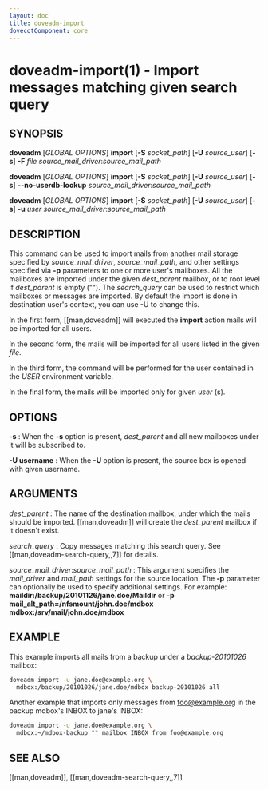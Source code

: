 ```yaml
---
layout: doc
title: doveadm-import
dovecotComponent: core
---
```


# doveadm-import(1) - Import messages matching given search query

## SYNOPSIS

**doveadm** [*GLOBAL OPTIONS*] **import**
  [**-S** *socket_path*]
  [**-U** *source_user*]
  [**-s**]
  **-F** *file* *source_mail_driver*:*source_mail_path*

**doveadm** [*GLOBAL OPTIONS*] **import**
  [**-S** *socket_path*]
  [**-U** *source_user*]
  [**-s**]
  **\-\-no-userdb-lookup** *source_mail_driver*:*source_mail_path*

**doveadm** [*GLOBAL OPTIONS*] **import**
  [**-S** *socket_path*]
  [**-U** *source_user*]
  [**-s**]
  **-u** *user* *source_mail_driver*:*source_mail_path*

## DESCRIPTION

This command can be used to import mails from another mail storage
specified by *source_mail_driver*, *source_mail_path*, and other settings
specified via **-p** parameters to one or more user's mailboxes. All the
mailboxes are imported under the given *dest_parent* mailbox, or to root
level if *dest_parent* is empty (""). The *search_query* can be used to
restrict which mailboxes or messages are imported. By default the import
is done in destination user's context, you can use -U to change this.

In the first form, [[man,doveadm]] will executed the **import** action
mails will be imported for all users.

In the second form, the mails will be imported for all users listed in
the given *file*.

In the third form, the command will be performed for the user contained in the
*USER* environment variable.

In the final form, the mails will be imported only for given *user* (s).

<!-- @include: include/global-options.inc -->

## OPTIONS

<!-- @include: include/option-F-file.inc -->

<!-- @include: include/option-no-userdb-lookup.inc -->

<!-- @include: include/option-S-socket.inc -->

<!-- @include: include/option-p.inc -->

**-s**
:   When the **-s** option is present, *dest_parent* and all new
    mailboxes under it will be subscribed to.

**-U username**
:   When the **-U** option is present, the source box is opened with
    given username.

<!-- @include: include/option-u-user.inc -->

## ARGUMENTS

*dest_parent*
:   The name of the destination mailbox, under which the mails should be
    imported. [[man,doveadm]] will create the *dest_parent* mailbox if
    it doesn't exist.

*search_query*
:   Copy messages matching this search query. See
    [[man,doveadm-search-query,,7]] for details.

*source_mail_driver*:*source_mail_path*
:   This argument specifies the *mail_driver* and *mail_path* settings for the
    source location. The **-p** parameter can optionally be used to specify
    additional settings.
    For example: **maildir:/backup/20101126/jane.doe/Maildir** or
    **-p mail_alt_path=/nfsmount/john.doe/mdbox mdbox:/srv/mail/john.doe/mdbox**

## EXAMPLE

This example imports all mails from a backup under a *backup-20101026*
mailbox:

```sh
doveadm import -u jane.doe@example.org \
  mdbox:/backup/20101026/jane.doe/mdbox backup-20101026 all
```

Another example that imports only messages from foo@example.org in the
backup mdbox's INBOX to jane's INBOX:

```sh
doveadm import -u jane.doe@example.org \
  mdbox:~/mdbox-backup "" mailbox INBOX from foo@example.org
```

<!-- @include: include/reporting-bugs.inc -->

## SEE ALSO

[[man,doveadm]], [[man,doveadm-search-query,,7]]
